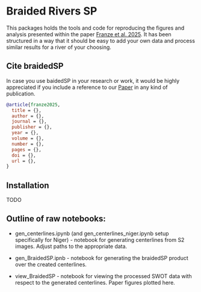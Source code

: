# Braided Rivers SP

This packages holds the tools and code for reproducing the figures and analysis presented within the paper [Franze et al. 2025](link_to_DOI). It has been structured in a way that it should be easy to add your own data and process similar results for a river of your choosing.

## Cite braidedSP

In case you use baidedSP in your research or work, it would be highly appreciated if you include a reference to our [Paper](link_to_DOI) in any kind of publication.

```bibtex
@article{franze2025,
  title = {},
  author = {},
  journal = {},
  publisher = {},
  year = {},
  volume = {},
  number = {},
  pages = {},
  doi = {},
  url = {},
}
```

## Installation
TODO

## Outline of raw notebooks:

- gen_centerlines.ipynb (and gen_centerlines_niger.ipynb setup specifically for Niger) - notebook for generating centerlines from S2 images. Adjust paths to the appropriate data.

- gen_BraidedSP.ipnb - notebook for generating the braidedSP product over the created centerlines.

- view_BraidedSP - notebook for viewing the processed SWOT data with respect to the generated centerlines. Paper figures plotted here.

